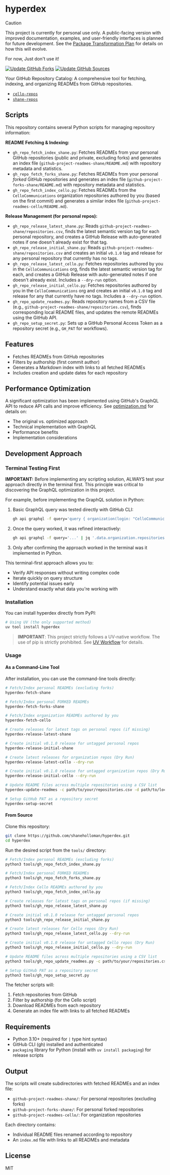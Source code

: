 # hyperdex

> [!CAUTION]
> This project is currently for personal use only. A public-facing version with improved documentation, examples, and user-friendly interfaces is planned for future development. See the [Package Transformation Plan](docs/plans/package-transformation-plan.md) for details on how this will evolve.
>
> For now, Just don't use it!

[![Update GitHub Forks](https://github.com/shaneholloman/hyperdex/actions/workflows/update_github_forks.yml/badge.svg)](https://github.com/shaneholloman/hyperdex/actions/workflows/update_github_forks.yml) [![Update GitHub Sources](https://github.com/shaneholloman/hyperdex/actions/workflows/update_github_sources.yml/badge.svg)](https://github.com/shaneholloman/hyperdex/actions/workflows/update_github_sources.yml)

Your GitHub Repository Catalog: A comprehensive tool for fetching, indexing, and organizing READMEs from GitHub repositories.

- [`cello-repos`](./github-project-readmes-shane/github-project-readmes-cello/README.md)
- [`shane-repos`](./github-project-readmes-shane/README.md)

## Scripts

This repository contains several Python scripts for managing repository information:

**README Fetching & Indexing:**

- `gh_repo_fetch_index_shane.py`: Fetches READMEs from your personal GitHub repositories (public and private, excluding forks) and generates an index file (`github-project-readmes-shane/README.md`) with repository metadata and statistics.
- `gh_repo_fetch_forks_shane.py`: Fetches READMEs from your personal *forked* GitHub repositories and generates an index file (`github-project-forks-shane/README.md`) with repository metadata and statistics.
- `gh_repo_fetch_index_cello.py`: Fetches READMEs from the `CelloCommunications` organization repositories authored by you (based on the first commit) and generates a similar index file (`github-project-readmes-cello/README.md`).

**Release Management (for personal repos):**

- `gh_repo_release_latest_shane.py`: Reads `github-project-readmes-shane/repositories.csv`, finds the latest semantic version tag for each personal repository, and creates a GitHub Release with auto-generated notes if one doesn't already exist for that tag.
- `gh_repo_release_initial_shane.py`: Reads `github-project-readmes-shane/repositories.csv` and creates an initial `v0.1.0` tag and release for any personal repository that currently has no tags.
- `gh_repo_release_latest_cello.py`: Fetches repositories authored by you in the `CelloCommunications` org, finds the latest semantic version tag for each, and creates a GitHub Release with auto-generated notes if one doesn't already exist. Includes a `--dry-run` option.
- `gh_repo_release_initial_cello.py`: Fetches repositories authored by you in the `CelloCommunications` org and creates an initial `v0.1.0` tag and release for any that currently have no tags. Includes a `--dry-run` option.
- `gh_repo_update_readmes.py`: Reads repository names from a CSV file (e.g., `github-project-readmes-shane/repositories.csv`), finds corresponding local README files, and updates the remote READMEs using the GitHub API.
- `gh_repo_setup_secret.py`: Sets up a GitHub Personal Access Token as a repository secret (e.g., `GH_PAT` for workflows).

## Features

- Fetches READMEs from GitHub repositories
- Filters by authorship (first commit author)
- Generates a Markdown index with links to all fetched READMEs
- Includes creation and update dates for each repository

## Performance Optimization

A significant optimization has been implemented using GitHub's GraphQL API to reduce API calls and improve efficiency. See [optimization.md](docs/optimization.md) for details on:

- The original vs. optimized approach
- Technical implementation with GraphQL
- Performance benefits
- Implementation considerations

## Development Approach

### Terminal Testing First

**IMPORTANT:** Before implementing any scripting solution, ALWAYS test your approach directly in the terminal first. This principle was critical to discovering the GraphQL optimization in this project.

For example, before implementing the GraphQL solution in Python:

1. Basic GraphQL query was tested directly with GitHub CLI:

   ```sh
   gh api graphql -f query='query { organization(login: "CelloCommunications") { ... } }'
   ```

2. Once the query worked, it was refined interactively:

   ```sh
   gh api graphql -f query='...' | jq '.data.organization.repositories.nodes[] | select(...)'
   ```

3. Only after confirming the approach worked in the terminal was it implemented in Python.

This terminal-first approach allows you to:

- Verify API responses without writing complex code
- Iterate quickly on query structure
- Identify potential issues early
- Understand exactly what data you're working with

### Installation

You can install hyperdex directly from PyPI:

```sh
# Using UV (the only supported method)
uv tool install hyperdex
```

> **IMPORTANT**: This project strictly follows a UV-native workflow. The use of pip is strictly prohibited. See [UV Workflow](docs/uv-workflow.md) for details.

### Usage

#### As a Command-Line Tool

After installation, you can use the command-line tools directly:

```sh
# Fetch/Index personal READMEs (excluding forks)
hyperdex-fetch-shane

# Fetch/Index personal FORKED READMEs
hyperdex-fetch-forks-shane

# Fetch/Index organization READMEs authored by you
hyperdex-fetch-cello

# Create releases for latest tags on personal repos (if missing)
hyperdex-release-latest-shane

# Create initial v0.1.0 release for untagged personal repos
hyperdex-release-initial-shane

# Create latest releases for organization repos (Dry Run)
hyperdex-release-latest-cello --dry-run

# Create initial v0.1.0 release for untagged organization repos (Dry Run)
hyperdex-release-initial-cello --dry-run

# Update README files across multiple repositories using a CSV list
hyperdex-update-readmes -c path/to/your/repositories.csv -d path/to/local/readmes/

# Setup GitHub PAT as a repository secret
hyperdex-setup-secret
```

#### From Source

Clone this repository:

```sh
git clone https://github.com/shaneholloman/hyperdex.git
cd hyperdex
```

Run the desired script from the `tools/` directory:

```sh
# Fetch/Index personal READMEs (excluding forks)
python3 tools/gh_repo_fetch_index_shane.py

# Fetch/Index personal FORKED READMEs
python3 tools/gh_repo_fetch_forks_shane.py

# Fetch/Index Cello READMEs authored by you
python3 tools/gh_repo_fetch_index_cello.py

# Create releases for latest tags on personal repos (if missing)
python3 tools/gh_repo_release_latest_shane.py

# Create initial v0.1.0 release for untagged personal repos
python3 tools/gh_repo_release_initial_shane.py

# Create latest releases for Cello repos (Dry Run)
python3 tools/gh_repo_release_latest_cello.py --dry-run

# Create initial v0.1.0 release for untagged Cello repos (Dry Run)
python3 tools/gh_repo_release_initial_cello.py --dry-run

# Update README files across multiple repositories using a CSV list
python3 tools/gh_repo_update_readmes.py -c path/to/your/repositories.csv -d path/to/local/readmes/

# Setup GitHub PAT as a repository secret
python3 tools/gh_repo_setup_secret.py
```

The fetcher scripts will:

1. Fetch repositories from GitHub
2. Filter by authorship (for the Cello script)
3. Download READMEs from each repository
4. Generate an index file with links to all fetched READMEs

## Requirements

- Python 3.10+ (required for `|` type hint syntax)
- GitHub CLI (gh) installed and authenticated
- `packaging` library for Python (install with `uv install packaging`) for release scripts

## Output

The scripts will create subdirectories with fetched READMEs and an index file:

- `github-project-readmes-shane/`: For personal repositories (excluding forks)
- `github-project-forks-shane/`: For personal forked repositories
- `github-project-readmes-cello/`: For organization repositories

Each directory contains:

- Individual README files renamed according to repository
- An `index.md` file with links to all READMEs and metadata

## License

MIT
